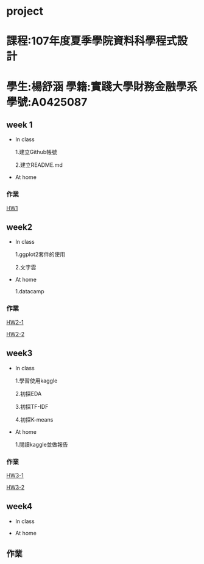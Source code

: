 # project
# 課程:107年度夏季學院資料科學程式設計 
# 學生:楊舒涵 學籍:實踐大學財務金融學系 學號:A0425087

## week 1
* In class

  1.建立Github帳號

  2.建立README.md

* At home


### 作業
[HW1](https://yshuhan.github.io/project/week1/HW1.html)


## week2
* In class

  1.ggplot2套件的使用
  
  2.文字雲

* At home
  
  1.datacamp
  
  
  
### 作業
[HW2-1](https://yshuhan.github.io/project/week2/HW2-1.html)

[HW2-2](https://yshuhan.github.io/project/week2/HW2-2.html) 


## week3
* In class
  
  1.學習使用kaggle
  
  2.初探EDA
  
  3.初探TF-IDF
  
  4.初探K-means

* At home
  
  1.閱讀kaggle並做報告
  
 

### 作業
[HW3-1](https://yshuhan.github.io/project/week3/HW3-1.html)

[HW3-2](https://yshuhan.github.io/project/week3/HW3-2.html)

## week4
* In class


* At home

## 作業
